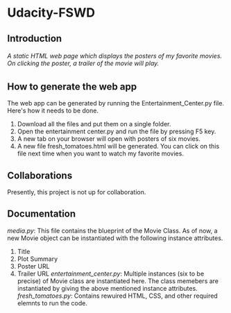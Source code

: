 # Udacity-FSWD
## Introduction
###### A static HTML web page which displays the posters of my favorite movies. On clicking the poster, a trailer of the movie will play.
## How to generate the web app
The web app can be generated by running the Entertainment_Center.py file. Here's how it needs to be done.
1. Download all the files and put them on a single folder.         
2. Open the  entertainment center.py and run the file by pressing F5 key.    
3. A new tab on your browser will open with posters of six movies.   
4. A new file fresh_tomatoes.html will be generated. You can click on this file next time when you want to watch my favorite movies.

## Collaborations
Presently, this project is not up for collaboration.

## Documentation
*media.py*: This file contains the blueprint of the Movie Class. As of now, a new Movie object can be instantiated with the following instance attributes.
1. Title
2. Plot Summary
3. Poster URL
4. Trailer URL
*entertainment_center.py*: Multiple instances (six to be precise) of Movie class are instantiated here. The class memebers are instantiated by giving the above mentioned instance attributes.
*fresh_tomatoes.py*: Contains rewuired HTML, CSS, and other required elemnts to run the code.

